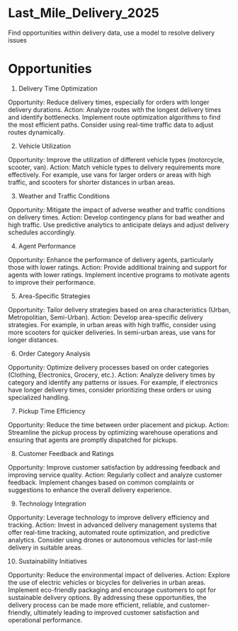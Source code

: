 # Last_Mile_Delivery_2025
Find opportunities within delivery data, use a model to resolve delivery issues

# Opportunities

1. Delivery Time Optimization

Opportunity: Reduce delivery times, especially for orders with longer delivery durations.
Action: Analyze routes with the longest delivery times and identify bottlenecks. Implement route optimization algorithms to find the most efficient paths. Consider using real-time traffic data to adjust routes dynamically.

2. Vehicle Utilization

Opportunity: Improve the utilization of different vehicle types (motorcycle, scooter, van).
Action: Match vehicle types to delivery requirements more effectively. For example, use vans for larger orders or areas with high traffic, and scooters for shorter distances in urban areas.

3. Weather and Traffic Conditions

Opportunity: Mitigate the impact of adverse weather and traffic conditions on delivery times.
Action: Develop contingency plans for bad weather and high traffic. Use predictive analytics to anticipate delays and adjust delivery schedules accordingly.

4. Agent Performance

Opportunity: Enhance the performance of delivery agents, particularly those with lower ratings.
Action: Provide additional training and support for agents with lower ratings. Implement incentive programs to motivate agents to improve their performance.

5. Area-Specific Strategies

Opportunity: Tailor delivery strategies based on area characteristics (Urban, Metropolitian, Semi-Urban).
Action: Develop area-specific delivery strategies. For example, in urban areas with high traffic, consider using more scooters for quicker deliveries. In semi-urban areas, use vans for longer distances.

6. Order Category Analysis

Opportunity: Optimize delivery processes based on order categories (Clothing, Electronics, Grocery, etc.).
Action: Analyze delivery times by category and identify any patterns or issues. For example, if electronics have longer delivery times, consider prioritizing these orders or using specialized handling.

7. Pickup Time Efficiency

Opportunity: Reduce the time between order placement and pickup.
Action: Streamline the pickup process by optimizing warehouse operations and ensuring that agents are promptly dispatched for pickups.

8. Customer Feedback and Ratings

Opportunity: Improve customer satisfaction by addressing feedback and improving service quality.
Action: Regularly collect and analyze customer feedback. Implement changes based on common complaints or suggestions to enhance the overall delivery experience.

9. Technology Integration

Opportunity: Leverage technology to improve delivery efficiency and tracking.
Action: Invest in advanced delivery management systems that offer real-time tracking, automated route optimization, and predictive analytics. Consider using drones or autonomous vehicles for last-mile delivery in suitable areas.

10. Sustainability Initiatives

Opportunity: Reduce the environmental impact of deliveries.
Action: Explore the use of electric vehicles or bicycles for deliveries in urban areas. Implement eco-friendly packaging and encourage customers to opt for sustainable delivery options.
By addressing these opportunities, the delivery process can be made more efficient, reliable, and customer-friendly, ultimately leading to improved customer satisfaction and operational performance.
